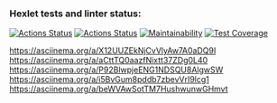 ### Hexlet tests and linter status:
[![Actions Status](https://github.com/shamshaev/java-project-71/actions/workflows/hexlet-check.yml/badge.svg)](https://github.com/shamshaev/java-project-71/actions)
[![Actions Status](https://github.com/shamshaev/java-project-71/actions/workflows/self-check.yml/badge.svg)](https://github.com/shamshaev/java-project-71/actions)
[![Maintainability](https://api.codeclimate.com/v1/badges/753b1554ef4c8dbefd86/maintainability)](https://codeclimate.com/github/shamshaev/java-project-71/maintainability)
[![Test Coverage](https://api.codeclimate.com/v1/badges/753b1554ef4c8dbefd86/test_coverage)](https://codeclimate.com/github/shamshaev/java-project-71/test_coverage)

https://asciinema.org/a/X12UUZEkNjCvVlyAw7A0aDQ9I  
https://asciinema.org/a/aCttTQ0aazfNixtt37ZDg0L40  
https://asciinema.org/a/P92BlwpjeENG1NDSQU8AlgwSW  
https://asciinema.org/a/i5BvGum8pddb7zbevVrI9lcg1  
https://asciinema.org/a/beWVAwSotTM7HushwunwGHmvt